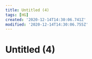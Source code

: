 ```yaml
---
title: Untitled (4)
tags: [HG]
created: '2020-12-14T14:30:06.741Z'
modified: '2020-12-14T14:30:06.755Z'
---
```


# Untitled (4)
